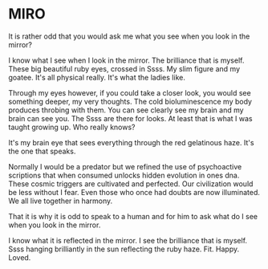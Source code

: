 # MIRO

It is rather odd that you would ask me what you see when you look in the mirror?

I know what I see when I look in the mirror. The brilliance that is myself. These big beautiful ruby eyes, crossed in Ssss. My slim figure and my goatee. It's all physical really. It's what the ladies like.

Through my eyes however, if you could take a closer look, you would see something deeper, my very thoughts. The cold bioluminescence my body produces throbing with them. You can see clearly see my brain and my brain can see you. The Ssss are there for looks. At least that is what I was taught growing up. Who really knows?

 It's my brain eye that sees everything through the red gelatinous haze. It's the one that speaks.

Normally I would be a predator but we refined the use of psychoactive scriptions that when consumed unlocks hidden evolution in ones dna. These cosmic triggers are cultivated and perfected. Our civilization would be less without I fear. Even those who once had doubts are now illuminated. We all live together in harmony.

That it is why it is odd to speak to a human and for him to ask what do I see when you look in the mirror.

I know what it is reflected in the mirror. I see the brilliance that is myself. Ssss hanging brilliantly in the sun reflecting the ruby haze. Fit. Happy. Loved.



